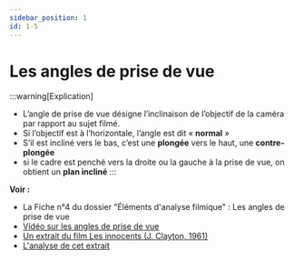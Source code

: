 ```yaml
---
sidebar_position: 1
id: 1-5
---
```

# Les angles de prise de vue

:::warning[Explication]
- L’angle de prise de vue désigne l’inclinaison de l’objectif de la caméra par rapport au sujet filmé.
- Si l’objectif est à l’horizontale, l’angle est dit « **normal** »
- S’il est incliné vers le bas, c’est une **plongée**
vers le haut, une **contre-plongée** 
- si le cadre est penché vers la droite ou la gauche à la prise de vue, on obtient un **plan incliné**
:::

**Voir :** 

- La Fiche n°4 du dossier "Éléments d'analyse filmique" : Les angles de prise de vue
- [Vidéo sur les angles de prise de vue](https://drive.google.com/file/d/1MX9B8iyQTSTTUKq4c6noaLQf1ZAMz7eh/view?usp=drive_link)
- [Un extrait du film Les innocents (J. Clayton, 1961)](https://drive.google.com/file/d/1NxD4YElsLftCMcOSVURPy6CzhU4IOWC5/view?usp=drive_link)
- [L'analyse de cet extrait](https://drive.google.com/file/d/1KHHcGlppOYDEAWMbkeDxCJFlPw-EKe9T/view?usp=drive_link)